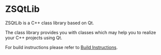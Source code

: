 # ZSQtLib

ZSQtLib is a C++ class library based on Qt.

The class library provides you with classes which may help you to realize your C++ projects using Qt.

For build instructions please refer to [Build Instructions](./Docs/BuildInstructions.md).

